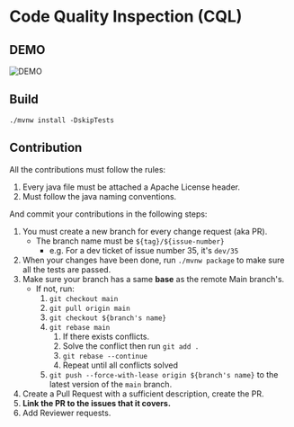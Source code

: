 # Code Quality Inspection (CQL)

## DEMO
![DEMO](https://i.imgur.com/MZeadP5.png)

## Build

```shell script
./mvnw install -DskipTests
```

## Contribution

All the contributions must follow the rules:

1. Every java file must be attached a Apache License header.
2. Must follow the java naming conventions.

And commit your contributions in the following steps:

1. You must create a new branch for every change request (aka PR).
    - The branch name must be `${tag}/${issue-number}`
        - e.g. For a dev ticket of issue number 35, it's `dev/35`
2. When your changes have been done, run `./mvnw package` to make sure all the tests are passed.
3. Make sure your branch has a same **base** as the remote Main branch's.
    - If not, run: 
        1. `git checkout main`
        2. `git pull origin main`
        3. `git checkout ${branch's name}`
        4. `git rebase main`
            1. If there exists conflicts.
            2. Solve the conflict then run `git add .`
            3. `git rebase --continue`
            4. Repeat until all conflicts solved
        5. `git push --force-with-lease origin ${branch's name}` to the latest version of the `main` branch.
4. Create a Pull Request with a sufficient description, create the PR.
5. **Link the PR to the issues that it covers.**
6. Add Reviewer requests.

